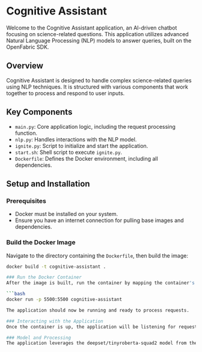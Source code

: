 # Cognitive Assistant

Welcome to the Cognitive Assistant application, an AI-driven chatbot focusing on science-related questions. This application utilizes advanced Natural Language Processing (NLP) models to answer queries, built on the OpenFabric SDK.

## Overview

Cognitive Assistant is designed to handle complex science-related queries using NLP techniques. It is structured with various components that work together to process and respond to user inputs.

## Key Components

- `main.py`: Core application logic, including the request processing function.
- `nlp.py`: Handles interactions with the NLP model.
- `ignite.py`: Script to initialize and start the application.
- `start.sh`: Shell script to execute `ignite.py`.
- `Dockerfile`: Defines the Docker environment, including all dependencies.

## Setup and Installation

### Prerequisites

- Docker must be installed on your system.
- Ensure you have an internet connection for pulling base images and dependencies.

### Build the Docker Image

Navigate to the directory containing the `Dockerfile`, then build the image:

```bash
docker build -t cognitive-assistant .

### Run the Docker Container
After the image is built, run the container by mapping the container's port 5500 to the host's port 5500:

```bash
docker run -p 5500:5500 cognitive-assistant

The application should now be running and ready to process requests.

### Interacting with the Application
Once the container is up, the application will be listening for requests. Interaction with the application will depend on how the request and response handling is implemented in main.py.

### Model and Processing
The application leverages the deepset/tinyroberta-squad2 model from the Hugging Face transformers library for question answering. The implementation details are in nlp.py, and the request processing logic is in the execute function of main.py.



